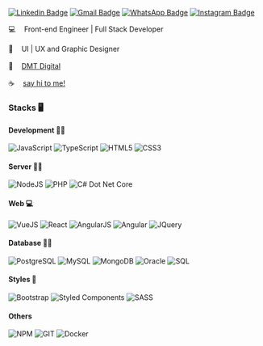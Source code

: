 [![Linkedin Badge](https://img.shields.io/badge/-Linkedin-blue?style=flat-square&logo=Linkedin&logoColor=white&link=https://www.linkedin.com/in/hugomelodamata/)](https://www.linkedin.com/in/hugomelodamata/)  [![Gmail Badge](https://img.shields.io/badge/-Email-c14438?style=flat-square&logo=Gmail&logoColor=white&link=mailto:hugomata@dmtdigital.com.br)](mailto:hugomata@dmtdigital.com.br) [![WhatsApp Badge](https://img.shields.io/badge/-WhatsApp-26B03D?style=flat-square&logo=WhatsApp&logoColor=white&link=https://api.whatsapp.com/send?phone=5531998733330)](https://api.whatsapp.com/send?phone=5531998733330)
[![Instagram Badge](https://img.shields.io/badge/Instagram-E4405F?style=flat-square&logo=instagram&logoColor=white&link=https://www.instagram.com/damata.dev/)](https://www.instagram.com/damata.dev/)

💻 ㅤFront-end Engineer | Full Stack Developer

🎨 ㅤUI | UX and Graphic Designer

📓 ㅤ<a target="_blank" href="https://dmtdigital.com.br">DMT Digital</a>

☕️ ㅤ<a target="_blank" href="https://www.linkedin.com/in/hugomelodamata/">say hi to me!</a>

### Stacks 🖥

#### Development 👨‍💻

![JavaScript](https://img.shields.io/badge/javascript%20-%23323330.svg?&style=for-the-badge&logo=javascript&logoColor=%23F7DF1E)
![TypeScript](https://img.shields.io/badge/typescript%20-%23007ACC.svg?&style=for-the-badge&logo=typescript&logoColor=white)
![HTML5](https://img.shields.io/badge/html5%20-%23E34F26.svg?&style=for-the-badge&logo=html5&logoColor=white)
![CSS3](https://img.shields.io/badge/css3-2D63DD.svg?&style=for-the-badge&logo=css3&logoColor=white)

#### Server 👨‍🏭
  
![NodeJS](https://img.shields.io/badge/node.js%20-%2343853D.svg?&style=for-the-badge&logo=node.js&logoColor=white)
![PHP](https://img.shields.io/badge/PHP-777BB4?style=for-the-badge&logo=php&logoColor=white)
![C# Dot Net Core](https://img.shields.io/badge/DotNetCore-FFFFFF?style=for-the-badge&logo=dotnet&logoColor=blue)
  
#### Web 💻

![VueJS](https://img.shields.io/badge/vuejs%20-%2335495e.svg?&style=for-the-badge&logo=vue.js&logoColor=%234FC08D)
![React](https://img.shields.io/badge/React-20232A?style=for-the-badge&logo=react&logoColor=61DAFB)
![AngularJS](https://img.shields.io/badge/angularjs-FFFFFF?style=for-the-badge&logo=angularjs&logoColor=red)
![Angular](https://img.shields.io/badge/angular-CB3837?style=for-the-badge&logo=angular&logoColor=white)
![JQuery](https://img.shields.io/badge/jquery-FFFFFF?style=for-the-badge&logo=jquery&logoColor=blue)
  
#### Database 👨‍⚖️

![PostgreSQL](https://img.shields.io/badge/postgresql%20-blue.svg?&style=for-the-badge&logo=postgresql&logoColor=white)
![MySQL](https://img.shields.io/badge/MySQL-FFFFFF?style=for-the-badge&logo=mysql&logoColor=blue)
![MongoDB](https://img.shields.io/badge/MongoDB-FFFFFF?style=for-the-badge&logo=mongodb&logoColor=green)
![Oracle](https://img.shields.io/badge/oracle-FFFFFF?style=for-the-badge&logo=oracle&logoColor=red)
![SQL](https://img.shields.io/badge/sqlserver-FFFFFF?style=for-the-badge&logo=microsoft-sql-server&logoColor=red)
  
#### Styles 💄

![Bootstrap](https://img.shields.io/badge/bootstrap-7953B3.svg?&style=for-the-badge&logo=bootstrap&logoColor=white)
![Styled Components](https://img.shields.io/badge/styled--components-DB7093?style=for-the-badge&logo=styled-components&logoColor=white)
![SASS](https://img.shields.io/badge/sass-E10098.svg?&style=for-the-badge&logo=sass&logoColor=white)

#### Others

![NPM](https://img.shields.io/badge/npm-CB3837?style=for-the-badge&logo=npm&logoColor=white)
![GIT](https://img.shields.io/badge/Git-F05032?style=for-the-badge&logo=git&logoColor=white)
![Docker](https://img.shields.io/badge/Docker-2CA5E0?style=for-the-badge&logo=docker&logoColor=white)
